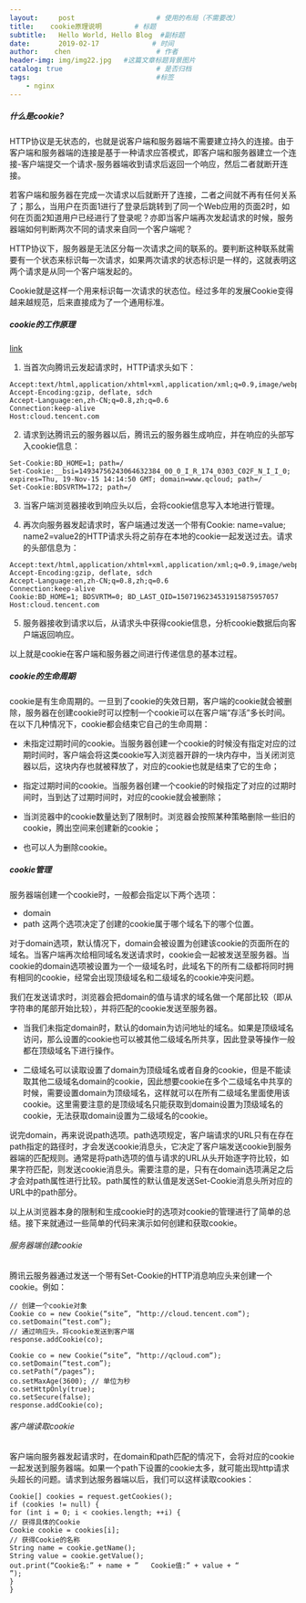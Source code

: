 ```yaml
---
layout:     post                    # 使用的布局（不需要改）
title:    cookie原理说明        # 标题 
subtitle:   Hello World, Hello Blog  #副标题
date:       2019-02-17             # 时间
author:    chen                     # 作者
header-img: img/img22.jpg   #这篇文章标题背景图片
catalog: true                       # 是否归档
tags:                               #标签
    - nginx
---
```

##### 什么是cookie?

HTTP协议是无状态的，也就是说客户端和服务器端不需要建立持久的连接。由于客户端和服务器端的连接是基于一种请求应答模式，即客户端和服务器建立一个连接-客户端提交一个请求-服务器端收到请求后返回一个响应，然后二者就断开连接。

若客户端和服务器在完成一次请求以后就断开了连接，二者之间就不再有任何关系了；那么，当用户在页面1进行了登录后跳转到了同一个Web应用的页面2时，如何在页面2知道用户已经进行了登录呢？亦即当客户端再次发起请求的时候，服务器端如何判断两次不同的请求来自同一个客户端呢？

HTTP协议下，服务器是无法区分每一次请求之间的联系的。要判断这种联系就需要有一个状态来标识每一次请求，如果两次请求的状态标识是一样的，这就表明这两个请求是从同一个客户端发起的。

Cookie就是这样一个用来标识每一次请求的状态位。经过多年的发展Cookie变得越来越规范，后来直接成为了一个通用标准。

##### cookie的工作原理
[link](/img/cook1.png)

1) 当首次向腾讯云发起请求时，HTTP请求头如下：


```
Accept:text/html,application/xhtml+xml,application/xml;q=0.9,image/webp,/;q=0.8 
Accept-Encoding:gzip, deflate, sdch 
Accept-Language:en,zh-CN;q=0.8,zh;q=0.6 
Connection:keep-alive 
Host:cloud.tencent.com
```

2) 请求到达腾讯云的服务器以后，腾讯云的服务器生成响应，并在响应的头部写入cookie信息：

```
Set-Cookie:BD_HOME=1; path=/ 
Set-Cookie:__bsi=14934756243064632384_00_0_I_R_174_0303_C02F_N_I_I_0; expires=Thu, 19-Nov-15 14:14:50 GMT; domain=www.qcloud; path=/ 
Set-Cookie:BDSVRTM=172; path=/
```

3) 当客户端浏览器接收到响应头以后，会将cookie信息写入本地进行管理。

4) 再次向服务器发起请求时，客户端通过发送一个带有Cookie: name=value; name2=value2的HTTP请求头将之前存在本地的cookie一起发送过去。请求的头部信息为：


```
Accept:text/html,application/xhtml+xml,application/xml;q=0.9,image/webp,/;q=0.8 
Accept-Encoding:gzip, deflate, sdch 
Accept-Language:en,zh-CN;q=0.8,zh;q=0.6 
Connection:keep-alive 
Cookie:BD_HOME=1; BDSVRTM=0; BD_LAST_QID=1507196234531915875957057 
Host:cloud.tencent.com
```
5) 服务器接收到请求以后，从请求头中获得cookie信息，分析cookie数据后向客户端返回响应。

以上就是cookie在客户端和服务器之间进行传递信息的基本过程。

##### cookie的生命周期

cookie是有生命周期的。一旦到了cookie的失效日期，客户端的cookie就会被删除，服务器在创建cookie时可以控制一个cookie可以在客户端“存活”多长时间。在以下几种情况下，cookie都会结束它自己的生命周期：

- 未指定过期时间的cookie。当服务器创建一个cookie的时候没有指定对应的过期时间时，客户端会将这类cookie写入浏览器开辟的一块内存中，当关闭浏览器以后，这块内存也就被释放了，对应的cookie也就是结束了它的生命；

- 指定过期时间的cookie。当服务器创建一个cookie的时候指定了对应的过期时间时，当到达了过期时间时，对应的cookie就会被删除；

- 当浏览器中的cookie数量达到了限制时。浏览器会按照某种策略删除一些旧的cookie，腾出空间来创建新的cookie；

- 也可以人为删除cookie。

##### cookie管理

服务器端创建一个cookie时，一般都会指定以下两个选项：

- domain
- path
这两个选项决定了创建的cookie属于哪个域名下的哪个位置。

对于domain选项，默认情况下，domain会被设置为创建该cookie的页面所在的域名。当客户端再次给相同域名发送请求时，cookie会一起被发送至服务器。当cookie的domain选项被设置为一个一级域名时，此域名下的所有二级都将同时拥有相同的cookie，经常会出现顶级域名和二级域名的cookie冲突问题。

我们在发送请求时，浏览器会把domain的值与请求的域名做一个尾部比较（即从字符串的尾部开始比较），并将匹配的cookie发送至服务器。

- 当我们未指定domain时，默认的domain为访问地址的域名。如果是顶级域名访问，那么设置的cookie也可以被其他二级域名所共享，因此登录等操作一般都在顶级域名下进行操作。

- 二级域名可以读取设置了domain为顶级域名或者自身的cookie，但是不能读取其他二级域名domain的cookie，因此想要cookie在多个二级域名中共享的时候，需要设置domain为顶级域名，这样就可以在所有二级域名里面使用该cookie。这里需要注意的是顶级域名只能获取到domain设置为顶级域名的cookie，无法获取domain设置为二级域名的cookie。

说完domain，再来说说path选项。path选项规定，客户端请求的URL只有在存在path指定的路径时，才会发送cookie消息头，它决定了客户端发送cookie到服务器端的匹配规则。通常是将path选项的值与请求的URL从头开始逐字符比较，如果字符匹配，则发送cookie消息头。需要注意的是，只有在domain选项满足之后才会对path属性进行比较。path属性的默认值是发送Set-Cookie消息头所对应的URL中的path部分。

以上从浏览器本身的限制和生成cookie时的选项对cookie的管理进行了简单的总结。接下来就通过一些简单的代码来演示如何创建和获取cookie。

###### 服务器端创建cookie

腾讯云服务器通过发送一个带有Set-Cookie的HTTP消息响应头来创建一个cookie。例如：


```
// 创建一个cookie对象 
Cookie co = new Cookie(“site”, “http://cloud.tencent.com“); 
co.setDomain(“test.com”); 
// 通过响应头，将cookie发送到客户端 
response.addCookie(co);

Cookie co = new Cookie(“site”, “http://qcloud.com“); 
co.setDomain(“test.com”); 
co.setPath(“/pages”); 
co.setMaxAge(3600); // 单位为秒 
co.setHttpOnly(true); 
co.setSecure(false); 
response.addCookie(co);
```

###### 客户端读取cookie

客户端向服务器发起请求时，在domain和path匹配的情况下，会将对应的cookie一起发送到服务器端。如果一个path下设置的cookie太多，就可能出现http请求头超长的问题。请求到达服务器端以后，我们可以这样读取cookies：


```
Cookie[] cookies = request.getCookies(); 
if (cookies != null) { 
for (int i = 0; i < cookies.length; ++i) { 
// 获得具体的Cookie 
Cookie cookie = cookies[i]; 
// 获得Cookie的名称 
String name = cookie.getName(); 
String value = cookie.getValue(); 
out.print(“Cookie名:” + name + ”   Cookie值:” + value + “
”); 
} 
}
```

